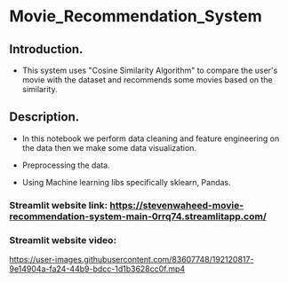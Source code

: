 # Movie_Recommendation_System
## Introduction.
- This system uses "Cosine Similarity Algorithm" to compare the user's movie with the dataset and recommends some movies based on the similarity.

## Description.
- In this notebook we perform data cleaning and feature engineering on the data then we make some data visualization.

- Preprocessing the data.

- Using Machine learning libs specifically sklearn, Pandas.

### Streamlit website link: https://stevenwaheed-movie-recommendation-system-main-0rrq74.streamlitapp.com/

### Streamlit website video:

https://user-images.githubusercontent.com/83607748/192120817-9e14904a-fa24-44b9-bdcc-1d1b3628cc0f.mp4

